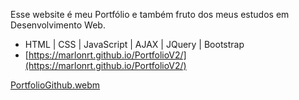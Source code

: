 Esse website é meu Portfólio e também fruto dos meus estudos em Desenvolvimento Web.
- HTML | CSS | JavaScript | AJAX | JQuery | Bootstrap
- [https://marlonrt.github.io/PortfolioV2/](https://marlonrt.github.io/PortfolioV2/)

[PortfolioGithub.webm](https://github.com/marlonrt/MarlonRibeiro/assets/119014294/d7deecf0-e596-4af4-8046-c995c74475ea)



